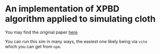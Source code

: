 # An implementation of XPBD algorithm applied to simulating cloth  

You may find the original paper [here](https://matthias-research.github.io/pages/publications/XPBD.pdf)   

You can run this sim in many ways, the easiest one likely being via `vite` which you can get from `npm`.
